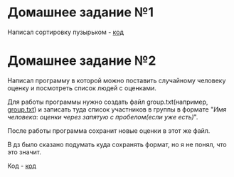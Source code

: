# Домашнее задание №1

Написал сортировку пузырьком - [код](HW1/src)

# Домашнее задание №2

Написал программу в которой можно поставить случайному человеку оценку и посмотреть список людей с оценками.

Для работы программы нужно создать файл group.txt(например, [group.txt](HW2/src/group.txt)) и записать туда список участников в группы в формате "*Имя человека*: *оценки через запятую с пробелом(если уже есть)*".

После работы программа сохранит новые оценки в этот же файл. 

В дз было сказано подумать куда сохранять формат, но я не понял, что это значит.

Код - [код](HW2/src)

